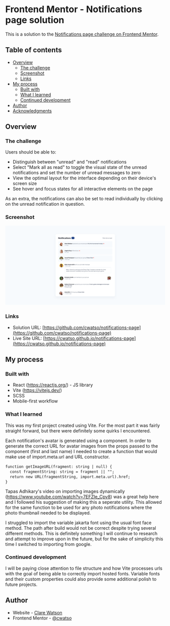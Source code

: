 # Frontend Mentor - Notifications page solution

This is a solution to the [Notifications page challenge on Frontend Mentor](https://www.frontendmentor.io/challenges/notifications-page-DqK5QAmKbC).

## Table of contents

- [Overview](#overview)
  - [The challenge](#the-challenge)
  - [Screenshot](#screenshot)
  - [Links](#links)
- [My process](#my-process)
  - [Built with](#built-with)
  - [What I learned](#what-i-learned)
  - [Continued development](#continued-development)
- [Author](#author)
- [Acknowledgments](#acknowledgments)

## Overview

### The challenge

Users should be able to:

- Distinguish between "unread" and "read" notifications
- Select "Mark all as read" to toggle the visual state of the unread notifications and set the number of unread messages to zero
- View the optimal layout for the interface depending on their device's screen size
- See hover and focus states for all interactive elements on the page

As an extra, the notifications can also be set to read individually by clicking on the unread notification in question.

### Screenshot

![Screenshot of website preview](./screenshot.png)

### Links

- Solution URL: [https://github.com/cwatso/notifications-page](https://github.com/cwatso/notifications-page)
- Live Site URL: [https://cwatso.github.io/notifications-page](https://cwatso.github.io/notifications-page)

## My process

### Built with

- React (https://reactjs.org/) - JS library
- Vite (https://vitejs.dev/)
- SCSS
- Mobile-first workflow

### What I learned

This was my first project created using Vite. For the most part it was fairly straight forward, but there were definitely some quirks I encountered.

Each notification's avatar is generated using a component. In order to generate the correct URL for avatar images from the props passed to the component (first and last name) I needed to create a function that would make use of import.meta.url and URL constructor.

```tsx
function getImageURL(fragment: string | null) {
  const fragmentString: string = fragment || "";
  return new URL(fragmentString, import.meta.url).href;
}
```

Tapas Adhikary's video on importing images dynamically (https://www.youtube.com/watch?v=7EFZIe_Cpv8) was a great help here and I followed his suggestion of making this a seperate utility. This allowed for the same function to be used for any photo notifications where the photo thumbnail needed to be displayed.

I struggled to import the variable jakarta font using the usual font face method. The path after build would not be correct despite trying several different methods. This is definitely something I will continue to research and attempt to improve upon in the future, but for the sake of simplicity this time I switched to importing from google.

### Continued development

I will be paying close attention to file structure and how Vite processes urls with the goal of being able to correctly import hosted fonts. Variable fonts and their custom properties could also provide some additional polish to future projects.

## Author

- Website - [Clare Watson](https://www.clarewatson.com)
- Frontend Mentor - [@cwatso](https://www.frontendmentor.io/profile/cwatso)
